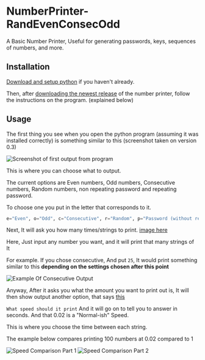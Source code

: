 # NumberPrinter-RandEvenConsecOdd
A Basic Number Printer, Useful for generating passwords, keys, sequences of numbers, and more.

## Installation
[Download and setup python](https://www.python.org/downloads/) if you haven't already.

Then, after [downloading the newest release](https://github.com/JasonDerulo1259/NumberPrinter-RandEvenConsecOdd/releases) of the number printer, follow the instructions on the program. (explained below)

## Usage
The first thing you see when you open the python program (assuming it was installed correctly) is something similar to this
(screenshot taken on version 0.3)

![Screenshot of first output from program](https://i.imgur.com/B5FHjGi.png)

This is where you can choose what to output.

The current options are Even numbers, Odd numbers, Consecutive numbers, Random numbers, non repeating password and repeating password.

To choose one you put in the letter that corresponds to it.
```python
e="Even", o="Odd", c="Consecutive", r="Random", p="Password (without repeating)", pr="Password (with repeating)"
```
Next, It will ask you how many times/strings to print. [image here](https://i.imgur.com/rIYxWV5.png)

Here, Just input any number you want, and it will print that many strings of It

For example. If you chose consecutive, And put `25`, 
It would print something similar to this **depending on the settings chosen after this point**

![Example Of Consecutive Output](https://i.imgur.com/dlFIE0t.png)

Anyway, After it asks you what the amount you want to print out is, It will then show output another option, that says [this](https://i.imgur.com/nWjp7WY.png)

`What speed should it print`
And it will go on to tell you to answer in seconds. And that 0.02 is a "Normal-ish" Speed.

This is where you choose the time between each string. 

The example below compares printing 100 numbers at 0.02 compared to 1

![Speed Comparison Part 1](https://i.imgur.com/UJUzBYG.gif)
![Speed Comparison Part 2](https://i.imgur.com/DaWzblC.gif)

